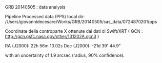 GRB 20140505 : data analysis

Pipeline Processed data (PPS) local dir: /Users/giovannidecesare/Works/GRB/20140505/sas_data/0724870201/pps

Coordinate della controparte X ottenute dai dati di Swift/XRT 
( GCN : http://gcn.gsfc.nasa.gov/other/131202A.gcn3 )

RA (J2000): 22h 56m 13.02s
Dec (J2000): -21d 39' 44.9"

with an uncertainty of 1.9 arcsec (radius, 90% confidence).

